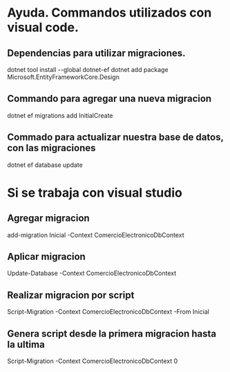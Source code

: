 

# Ayuda. Commandos utilizados con visual code. 

## Dependencias para utilizar migraciones. 
dotnet tool install --global dotnet-ef
dotnet add package Microsoft.EntityFrameworkCore.Design

## Commando para agregar una nueva migracion
dotnet ef migrations add InitialCreate

## Commado para actualizar nuestra base de datos, con las migraciones
dotnet ef database update


# Si se trabaja con visual studio


## Agregar migracion
add-migration Inicial -Context ComercioElectronicoDbContext

## Aplicar migracion
Update-Database -Context ComercioElectronicoDbContext 

## Realizar migracion por script
Script-Migration -Context ComercioElectronicoDbContext -From Inicial

## Genera script desde la primera migracion hasta la ultima
Script-Migration -Context ComercioElectronicoDbContext 0


